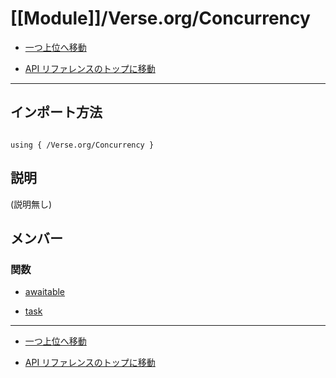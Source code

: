 # [[Module]]/Verse.org/Concurrency

- [一つ上位へ移動](../main.md)

- [API リファレンスのトップに移動](/main.md)

---

## インポート方法

```verse

using { /Verse.org/Concurrency }

```

## 説明

(説明無し)

## メンバー

### 関数

- [awaitable](./F_awaitable/main.md)

- [task](./F_task/main.md)

---

- [一つ上位へ移動](../main.md)

- [API リファレンスのトップに移動](/main.md)

